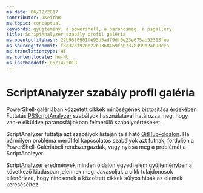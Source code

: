 ```yaml
---
ms.date: 06/12/2017
contributor: JKeithB
ms.topic: conceptual
keywords: gyűjtemény, a powershell, a parancsmag, a psgallery
title: ScriptAnalyzer szabály profil galéria
ms.openlocfilehash: 22b95f0901fe95d5ad79df0e23e675ab52313fee
ms.sourcegitcommit: f8a37df92db22b9368469fb07378399b2ab90cea
ms.translationtype: HT
ms.contentlocale: hu-HU
ms.lasthandoff: 05/14/2018
---
```

# <a name="scriptanalyzer-rule-profile-for-gallery"></a>ScriptAnalyzer szabály profil galéria

PowerShell-galériában közzétett cikkek minőségének biztosítása érdekében Futtatás [PSScriptAnalyzer](https://github.com/PowerShell/PSScriptAnalyzer) szabályok használatával határozza meg, hogy van-e elküldve parancsfájlokban felmerülő szabálysértéseket.

ScriptAnalyzer futtatja azt szabályok listáján található [GitHub-oldalon](https://github.com/PowerShell/PSScriptAnalyzer/blob/development/Engine/Settings/PSGallery.psd1).
Ha bármilyen probléma merül fel kapcsolatos szabályok azt futnak, forduljon a PowerShell-Galériabeli rendszergazdák, vagy nyissa meg a problémát a ScriptAnalzyer.

ScriptAnalyzer eredmények minden oldalon egyedi elem gyűjteményben a következő kiadásban jelennek meg. Javasoljuk a cikk tulajdonosok ellenőrizze, hogy nincsenek a közzétett cikkek súlyos hibák az elemek kereséséhez.
